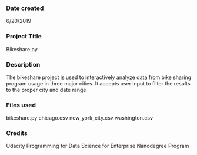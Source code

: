 ### Date created
6/20/2019

### Project Title
Bikeshare.py

### Description
The bikeshare project is used to interactively analyze data from bike sharing program usage in three major cities. It accepts user input to filter the results to the proper city and date range

### Files used
bikeshare.py
chicago.csv
new_york_city.csv
washington.csv

### Credits
Udacity Programming for Data Science for Enterprise Nanodegree Program
